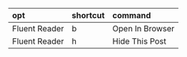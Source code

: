 |opt|shortcut|command|
|:-|:-|:-|
|Fluent Reader|b|Open In Browser|
|Fluent Reader|h|Hide This Post|